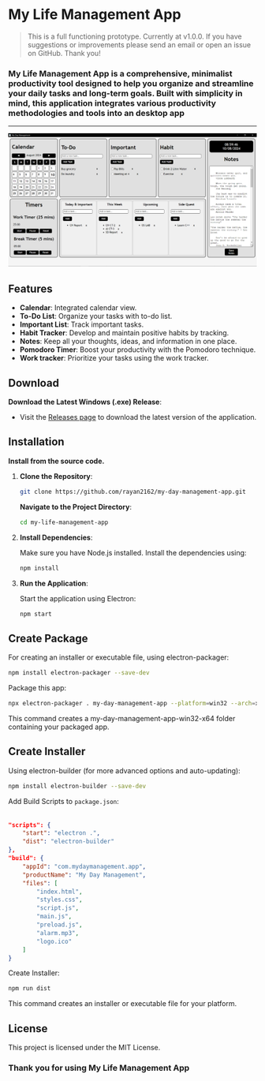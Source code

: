 # My Life Management App

> This is a full functioning prototype. Currently at v1.0.0. If you have suggestions or improvements please send an email or open an issue on GitHub. Thank you!

### My Life Management App is a comprehensive, minimalist productivity tool designed to help you organize and streamline your daily tasks and long-term goals. Built with simplicity in mind, this application integrates various productivity methodologies and tools into an desktop app

---

![Alt text](page.png "Title")

## Features

- **Calendar**: Integrated calendar view.
- **To-Do List**: Organize your tasks with to-do list.
- **Important List**: Track important tasks.
- **Habit Tracker**: Develop and maintain positive habits by tracking.
- **Notes**: Keep all your thoughts, ideas, and information in one place.
- **Pomodoro Timer**: Boost your productivity with the Pomodoro technique.
- **Work tracker**: Prioritize your tasks using the work tracker.

## Download

**Download the Latest Windows (.exe) Release**:

- Visit the [Releases page](https://github.com/rayan2162/my-day-management-app/releases/tag/v_1.0.0) to download the latest version of the application.

## Installation

**Install from the source code.**

1. **Clone the Repository**:

    ```bash
    git clone https://github.com/rayan2162/my-day-management-app.git
    ```

    **Navigate to the Project Directory**:

    ```bash
    cd my-life-management-app
    ```

2. **Install Dependencies**:

    Make sure you have Node.js installed. Install the dependencies using:

    ```bash
    npm install
    ```

3. **Run the Application**:

    Start the application using Electron:

    ```bash
    npm start
    ```

## Create Package

For creating an installer or executable file, using electron-packager:

```bash
npm install electron-packager --save-dev
```

Package this app:

```bash
npx electron-packager . my-day-management-app --platform=win32 --arch=x64
```

This command creates a my-day-management-app-win32-x64 folder containing your packaged app.

## Create Installer

Using electron-builder (for more advanced options and auto-updating):

```bash
npm install electron-builder --save-dev
```

Add Build Scripts to `package.json`:

```json

"scripts": {
    "start": "electron .",
    "dist": "electron-builder"
},
"build": {
    "appId": "com.mydaymanagement.app",
    "productName": "My Day Management",
    "files": [
        "index.html",
        "styles.css",
        "script.js",
        "main.js",
        "preload.js",
        "alarm.mp3",
        "logo.ico"
    ]
}
```

Create Installer:

```bash
npm run dist
```

This command creates an installer or executable file for your platform.

## License

This project is licensed under the MIT License.

### Thank you for using My Life Management App
